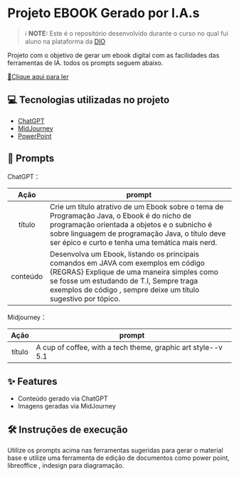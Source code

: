 
# Projeto EBOOK Gerado por I.A.s


 > ℹ️ **NOTE:** Este é o repositório desenvolvido durante o curso no qual fui aluno na plataforma da [DIO](https://dio.me)

Projeto com o objetivo de gerar um ebook digital com as facilidades das ferramentas de IA. todos os prompts
seguem abaixo.

<a href="https://github.com/jpdini/Ebook_Saga-_JAVA/blob/main/Ebook%20-%20Saga%20Java_Mestre%20Dos%20Objetos.pdf" title="View PDF now"> 📕Clique aqui para ler</a>

## 💻 Tecnologias utilizadas no projeto

- [ChatGPT](https://chat.openai.com/) 
- [MidJourney](https://www.midjourney.com/app/)
- [PowerPoint](https://www.microsoft.com/en/microsoft-365/powerpoint)

## 🧠 Prompts


ChatGPT：

|   Ação   | prompt                                                                                                                                                                                                                                                                         |
| :------: | ------------------------------------------------------------------------------------------------------------------------------------------------------------------------------------------------------------------------------------------------------------------------------ |
|  título  | Crie um título atrativo de um Ebook sobre o tema de Programação Java, o Ebook é do nicho de programação orientada a objetos e o subnicho é sobre linguagem de programação Java, o título deve ser épico e curto e tenha uma temática mais nerd.                                               
| conteúdo | Desenvolva um Ebook, listando os principais comandos em JAVA com exemplos em código {REGRAS} Explique de uma maneira simples como se fosse um estudando de T.I, Sempre traga exemplos de código , sempre deixe um título sugestivo por tópico.


Midjourney：

|  Ação  | prompt                                                                                 |
| :----: | -------------------------------------------------------------------------------------- |
| título | A cup of coffee, with a tech theme, graphic art style--v 5.1 |

## ✨ Features

- Conteúdo gerado via ChatGPT
- Imagens geradas via MidJourney


## 🛠️ Instruções de execução

Utilize os prompts acima nas ferramentas sugeridas para gerar o material base e utilize uma ferramenta de edição de documentos como power point, libreoffice , indesign para diagramação.


